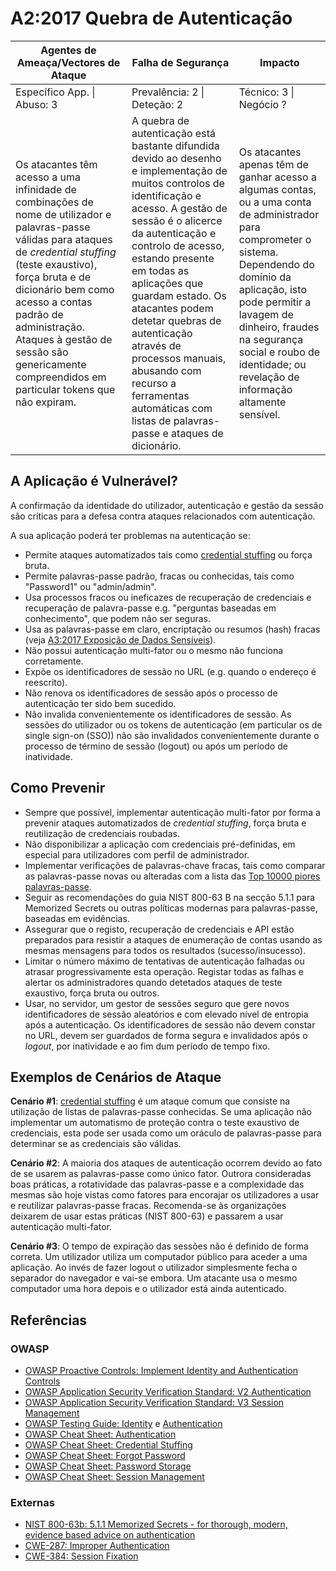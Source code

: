 # A2:2017 Quebra de Autenticação


| Agentes de Ameaça/Vectores de Ataque | Falha de Segurança | Impacto |
| -- | -- | -- |
| Específico App. \| Abuso: 3 | Prevalência: 2 \| Deteção: 2 | Técnico: 3 \| Negócio ? |
| Os atacantes têm acesso a uma infinidade de combinações de nome de utilizador e palavras-passe válidas para ataques de _credential stuffing_ (teste exaustivo), força bruta e de dicionário bem como acesso a contas padrão de administração. Ataques à gestão de sessão são genericamente compreendidos em particular tokens que não expiram. | A quebra de autenticação está bastante difundida devido ao desenho e implementação de muitos controlos de identificação e acesso. A gestão de sessão é o alicerce da autenticação e controlo de acesso, estando presente em todas as aplicações que guardam estado. Os atacantes podem detetar quebras de autenticação através de processos manuais, abusando com recurso a ferramentas automáticas com listas de palavras-passe e ataques de dicionário. | Os atacantes apenas têm de ganhar acesso a algumas contas, ou a uma conta de administrador para comprometer o sistema. Dependendo do domínio da aplicação, isto pode permitir a lavagem de dinheiro, fraudes na segurança social e roubo de identidade; ou revelação de informação altamente sensível. |

## A Aplicação é Vulnerável?

A confirmação da identidade do utilizador, autenticação e gestão da sessão são
críticas para a defesa contra ataques relacionados com autenticação.

A sua aplicação poderá ter problemas na autenticação se:

* Permite ataques automatizados tais como [credential stuffing][0xa21] ou força
  bruta.
* Permite palavras-passe padrão, fracas ou conhecidas, tais como "Password1" ou
  "admin/admin".
* Usa processos fracos ou ineficazes de recuperação de credenciais e recuperação
  de palavra-passe e.g. "perguntas baseadas em conhecimento", que podem não ser
  seguras.
* Usa as palavras-passe em claro, encriptação ou resumos (hash) fracas (veja
  [A3:2017 Exposição de Dados Sensíveis][0xa22]).
* Não possui autenticação multi-fator ou o mesmo não funciona corretamente.
* Expõe os identificadores de sessão no URL (e.g. quando o endereço é
  reescrito).
* Não renova os identificadores de sessão após o processo de autenticação ter
  sido bem sucedido.
* Não invalida convenientemente os identificadores de sessão. As sessões do
  utilizador ou os tokens de autenticação (em particular os de single sign-on
  (SSO)) não são invalidados convenientemente durante o processo de término de
  sessão (logout) ou após um período de inatividade.

## Como Prevenir

* Sempre que possível, implementar autenticação multi-fator por forma a prevenir
  ataques automatizados de _credential stuffing_, força bruta e reutilização de
  credenciais roubadas.
* Não disponibilizar a aplicação com credenciais pré-definidas, em especial para
  utilizadores com perfil de administrador.
* Implementar verificações de palavras-chave fracas, tais como comparar as
  palavras-passe novas ou alteradas com a lista das [Top 10000 piores
  palavras-passe][0xa23].
* Seguir as recomendações do guia NIST 800-63 B na secção 5.1.1 para Memorized
  Secrets ou outras políticas modernas para palavras-passe, baseadas em
  evidências.
* Assegurar que o registo, recuperação de credenciais e API estão preparados
  para resistir a ataques de enumeração de contas usando as mesmas mensagens
  para todos os resultados (sucesso/insucesso).
* Limitar o número máximo de tentativas de autenticação falhadas ou atrasar
  progressivamente esta operação. Registar todas as falhas e alertar os
  administradores quando detetados ataques de teste exaustivo, força bruta ou
  outros.
* Usar, no servidor, um gestor de sessões seguro que gere novos identificadores
  de sessão aleatórios e com elevado nível de entropia após a autenticação. Os
  identificadores de sessão não devem constar no URL, devem ser guardados de
  forma segura e invalidados após o _logout_, por inatividade e ao fim dum
  período de tempo fixo.

## Exemplos de Cenários de Ataque

**Cenário #1**: [credential stuffing][0xa21] é um ataque comum que consiste na
utilização de listas de palavras-passe conhecidas. Se uma aplicação não
implementar um automatismo de proteção contra o teste exaustivo de credenciais,
esta pode ser usada como um oráculo de palavras-passe para determinar se as
credenciais são válidas.

**Cenário #2**: A maioria dos ataques de autenticação ocorrem devido ao fato de
se usarem as palavras-passe como único fator. Outrora consideradas boas
práticas, a rotatividade das palavras-passe e a complexidade das mesmas são hoje
vistas como fatores para encorajar os utilizadores a usar e reutilizar
palavras-passe fracas. Recomenda-se às organizações deixarem de usar estas
práticas (NIST 800-63) e passarem a usar autenticação multi-fator.

**Cenário #3**: O tempo de expiração das sessões não é definido de forma
correta. Um utilizador utiliza um computador público para aceder a uma
aplicação. Ao invés de fazer logout o utilizador simplesmente fecha o separador
do navegador e vai-se embora. Um atacante usa o mesmo computador uma hora depois
e o utilizador está ainda autenticado.

## Referências

### OWASP

* [OWASP Proactive Controls: Implement Identity and Authentication Controls][0xa27]
* [OWASP Application Security Verification Standard: V2 Authentication][0xa28]
* [OWASP Application Security Verification Standard: V3 Session Management][0xa29]
* [OWASP Testing Guide: Identity][0xa210] e [Authentication][0xa211]
* [OWASP Cheat Sheet: Authentication][0xa212]
* [OWASP Cheat Sheet: Credential Stuffing][0xa213]
* [OWASP Cheat Sheet: Forgot Password][0xa214]
* [OWASP Cheat Sheet: Password Storage][0xa215]
* [OWASP Cheat Sheet: Session Management][0xa216]

### Externas

* [NIST 800-63b: 5.1.1 Memorized Secrets - for thorough, modern, evidence based
  advice on authentication][0xa217]
* [CWE-287: Improper Authentication][0xa218]
* [CWE-384: Session Fixation][0xa219]

[0xa21]: https://www.owasp.org/index.php/Credential_stuffing
[0xa22]: 0xa3-sensitive-data-disclosure.md
[0xa23]: https://github.com/danielmiessler/SecLists/tree/master/Passwords
[0xa24]: https://pages.nist.gov/800-63-3/sp800-63b.html#memsecret
[0xa25]: https://www.owasp.org/index.php/Credential_stuffing
[0xa26]: https://github.com/danielmiessler/SecLists
[0xa27]: https://www.owasp.org/index.php/OWASP_Proactive_Controls#5:_Implement_Identity_and_Authentication_Controls
[0xa28]: https://github.com/OWASP/ASVS/blob/v4.0.1/4.0/en/0x11-V2-Authentication.md
[0xa29]: https://github.com/OWASP/ASVS/blob/v4.0.1/4.0/en/0x12-V3-Session-management.md
[0xa210]: https://www.owasp.org/index.php/Testing_Identity_Management
[0xa211]: https://www.owasp.org/index.php/Testing_for_authentication
[0xa212]: https://www.owasp.org/index.php/Authentication_Cheat_Sheet
[0xa213]: https://www.owasp.org/index.php/Credential_Stuffing_Prevention_Cheat_Sheet
[0xa214]: https://www.owasp.org/index.php/Forgot_Password_Cheat_Sheet
[0xa215]: https://www.owasp.org/index.php/Password_Storage_Cheat_Sheet
[0xa216]: https://www.owasp.org/index.php/Session_Management_Cheat_Sheet
[0xa217]: https://pages.nist.gov/800-63-3/sp800-63b.html#memsecret
[0xa218]: https://cwe.mitre.org/data/definitions/287.html
[0xa219]: https://cwe.mitre.org/data/definitions/384.html

